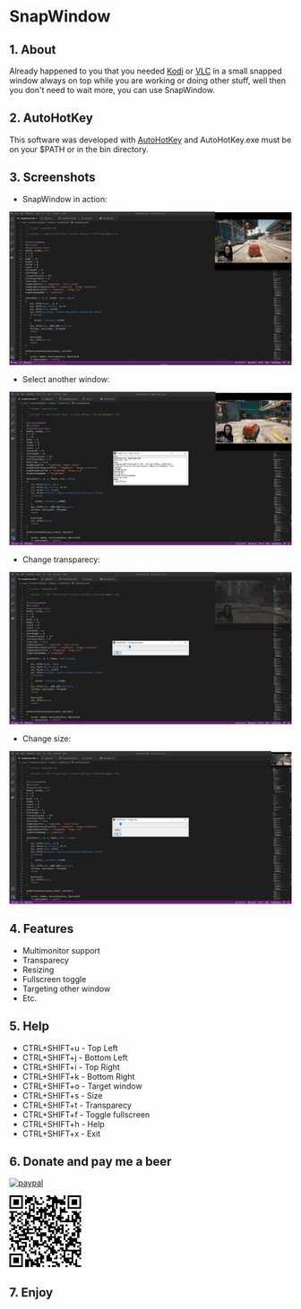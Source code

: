 # SnapWindow

## 1. About

Already happened to you that you needed [Kodi](https://kodi.tv/) or [VLC](https://www.videolan.org/) in a small snapped window always on top while you are working or doing other stuff, well then you don't need to wait more, you can use SnapWindow.

## 2. AutoHotKey

This software was developed with [AutoHotKey](https://www.autohotkey.com/) and AutoHotKey.exe must be on your $PATH or in the bin directory.

## 3. Screenshots

- SnapWindow in action:

![SnapWindow in action](https://github.com/Th3On3/SnapWindow/blob/main/resources/screen1.png?raw=true)

- Select another window:

![Select another window](https://github.com/Th3On3/SnapWindow/blob/main/resources/screen2.png?raw=true)

- Change transparecy:

![Change transparecy](https://github.com/Th3On3/SnapWindow/blob/main/resources/screen3.png?raw=true)

- Change size:

![Change size](https://github.com/Th3On3/SnapWindow/blob/main/resources/screen4.png?raw=true)

## 4. Features

- Multimonitor support
- Transparecy
- Resizing
- Fullscreen toggle
- Targeting other window
- Etc.

## 5. Help

- CTRL+SHIFT+u - Top Left
- CTRL+SHIFT+j - Bottom Left
- CTRL+SHIFT+i - Top Right
- CTRL+SHIFT+k - Bottom Right
- CTRL+SHIFT+o - Target window
- CTRL+SHIFT+s - Size
- CTRL+SHIFT+t - Transparecy
- CTRL+SHIFT+f - Toggle fullscreen
- CTRL+SHIFT+h - Help
- CTRL+SHIFT+x - Exit

## 6. Donate and pay me a beer

[![paypal](https://www.paypalobjects.com/en_US/i/btn/btn_donateCC_LG.gif)](https://www.paypal.com/donate?cmd=_donations&business=fmfrodrigues@gmail.com&currency_code=EUR)

![paypal](https://github.com/Th3On3/SnapWindow/blob/main/resources/paypal.png?raw=true)

## 7. Enjoy
